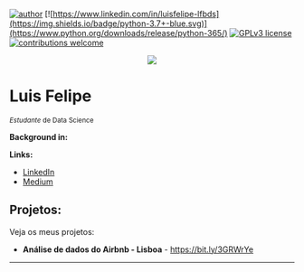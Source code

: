 [![author](https://img.shields.io/badge/author-luisfelipelfbs-red.svg)]() [![https://www.linkedin.com/in/luisfelipe-lfbds](https://img.shields.io/badge/python-3.7+-blue.svg)](https://www.python.org/downloads/release/python-365/) [![GPLv3 license](https://img.shields.io/badge/License-GPLv3-blue.svg)](http://perso.crans.org/besson/LICENSE.html) [![contributions welcome](https://img.shields.io/badge/contributions-welcome-brightgreen.svg?style=flat)](https://github.com/carlosfab/data_science/issues)

<p align="center">
  <img src="https://br.freepik.com/fotos-gratis/fundo-de-armazenamento-em-nuvem-design-de-rede-empresarial_21629689.htm#page=2&query=dados&position=37&from_view=search&track=sph" >
</p>

# Luis Felipe
<sub>*Estudante* de Data Science</sub>



**Background in:** 

**Links:**

* [LinkedIn](https://www.linkedin.com/in/luisfelipe-lfbds)
* [Medium](https://medium.com/@lfpbds.professional)


## Projetos:
Veja os meus projetos:

* **Análise de dados do Airbnb - Lisboa** - https://bit.ly/3GRWrYe


---


